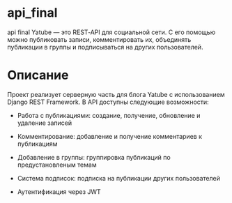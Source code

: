 # api_final
api final
Yatube — это REST‑API для социальной сети. С его помощью можно публиковать записи, комментировать их, объединять публикации в группы и подписываться на других пользователей.
# Описание

Проект реализует серверную часть для блога Yatube с использованием Django REST Framework. В API доступны следующие возможности:

* Работа с публикациями: создание, получение, обновление и удаление записей

* Комментирование: добавление и получение комментариев к публикациям

* Добавление в группы: группировка публикаций по предустановленым темам

* Система подписок: подписка на публикации других пользователей

* Аутентификация через JWT
